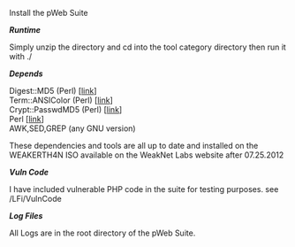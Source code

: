 Install the pWeb Suite

_**Runtime**_

Simply unzip the directory and cd into the tool category directory then run it with ./

_**Depends**_

Digest::MD5 (Perl) [<a href='http://perldoc.perl.org/Digest/MD5.html'>link</a>]
<br />Term::ANSIColor (Perl) [<a href='http://perldoc.perl.org/Term/ANSIColor.html'>link</a>]
<br />Crypt::PasswdMD5 (Perl) [<a href='http://search.cpan.org/~luismunoz/Crypt-PasswdMD5-1.3/PasswdMD5.pm'>link</a>]
<br />Perl [<a href='http://perl6.org/'>link</a>]
<br />AWK,SED,GREP (any GNU version)

These dependencies and tools are all up to date and installed on the WEAKERTH4N ISO available on the WeakNet Labs website after 07.25.2012

_**Vuln Code**_

I have included vulnerable PHP code in the suite for testing purposes. see /LFi/VulnCode

_**Log Files**_

All Logs are in the root directory of the pWeb Suite.
